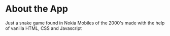 # About the App

Just a snake game found in Nokia Mobiles of the 2000's made with the help of vanilla HTML, CSS and Javascript
